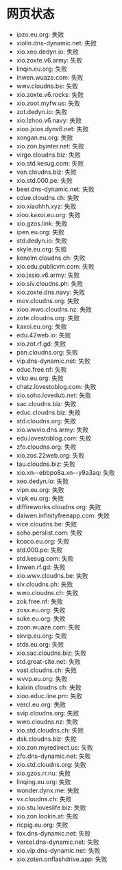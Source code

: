 # 网页状态
- ipzo.eu.org: 失败
- xiolin.dns-dynamic.net: 失败
- xio.xeo.dedyn.io: 失败
- xio.zoxte.v6.army: 失败
- linqin.eu.org: 失败
- inwen.wuaze.com: 失败
- wwv.cloudns.be: 失败
- xio.zoxte.v6.rocks: 失败
- xio.zoot.myfw.us: 失败
- zot.dedyn.io: 失败
- xio.lzhoo.v6.navy: 失败
- xioo.jxios.dynv6.net: 失败
- xongan.eu.org: 失败
- xio.zon.byinter.net: 失败
- virgo.cloudns.biz: 失败
- xio.std.kesug.com: 失败
- ven.cloudns.biz: 失败
- xio.std.000.pe: 失败
- beer.dns-dynamic.net: 失败
- cdue.cloudns.ch: 失败
- xio.xiaohhh.xyz: 失败
- xioo.kaxoi.eu.org: 失败
- xio.gzos.link: 失败
- ipen.eu.org: 失败
- std.dedyn.io: 失败
- skyle.eu.org: 失败
- kenelm.cloudns.ch: 失败
- xio.edu.publicvm.com: 失败
- xio.jxsio.v6.army: 失败
- xio.siv.cloudns.ph: 失败
- xio.zoxte.dns.navy: 失败
- mov.cloudns.org: 失败
- xioo.wwo.cloudns.nz: 失败
- zote.cloudns.org: 失败
- kaxoi.eu.org: 失败
- edu.42web.io: 失败
- xio.zot.rf.gd: 失败
- pan.cloudns.org: 失败
- vip.dns-dynamic.net: 失败
- educ.free.nf: 失败
- viko.eu.org: 失败
- chatz.lovestoblog.com: 失败
- xio.soho.lovedub.net: 失败
- sac.cloudns.biz: 失败
- educ.cloudns.biz: 失败
- std.cloudns.org: 失败
- xio.wwvio.dns.army: 失败
- edu.lovestoblog.com: 失败
- zfo.cloudns.org: 失败
- xio.zos.22web.org: 失败
- tau.cloudns.biz: 失败
- xio.xn--ebbpo8a.xn--y9a3aq: 失败
- xeo.dedyn.io: 失败
- vipn.eu.org: 失败
- vipk.eu.org: 失败
- diffireworks.cloudns.org: 失败
- daiwen.infinityfreeapp.com: 失败
- vice.cloudns.be: 失败
- soho.perslist.com: 失败
- kcoco.eu.org: 失败
- std.000.pe: 失败
- std.kesug.com: 失败
- linwen.rf.gd: 失败
- xio.wwv.cloudns.be: 失败
- siv.cloudns.ph: 失败
- wwo.cloudns.ch: 失败
- zok.free.nf: 失败
- zosx.eu.org: 失败
- suke.eu.org: 失败
- zoon.wuaze.com: 失败
- skvip.eu.org: 失败
- stds.eu.org: 失败
- xio.sac.cloudns.biz: 失败
- std.great-site.net: 失败
- vast.cloudns.ch: 失败
- wvvp.eu.org: 失败
- kaixin.cloudns.ch: 失败
- xioo.educ.line.pm: 失败
- vercl.eu.org: 失败
- svip.cloudns.org: 失败
- wwo.cloudns.nz: 失败
- xio.std.cloudns.ch: 失败
- dsk.cloudns.biz: 失败
- xio.zon.myredirect.us: 失败
- zfo.dns-dynamic.net: 失败
- xio.std.cloudns.org: 失败
- xio.gzos.rr.nu: 失败
- linqing.eu.org: 失败
- wonder.dynx.me: 失败
- vx.cloudns.ch: 失败
- xio.stu.loveslife.biz: 失败
- xio.zon.lookin.at: 失败
- ricpig.eu.org: 失败
- fox.dns-dynamic.net: 失败
- vercel.dns-dynamic.net: 失败
- xio.vip.dns-dynamic.net: 失败
- xio.zoten.onflashdrive.app: 失败
